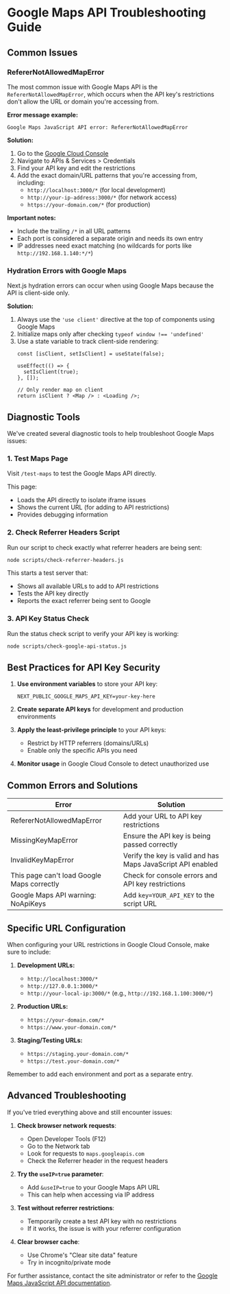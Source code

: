 # Google Maps API Troubleshooting Guide

## Common Issues

### RefererNotAllowedMapError

The most common issue with Google Maps API is the `RefererNotAllowedMapError`, which occurs when the API key's restrictions don't allow the URL or domain you're accessing from.

**Error message example:**
```
Google Maps JavaScript API error: RefererNotAllowedMapError
```

**Solution:**
1. Go to the [Google Cloud Console](https://console.cloud.google.com/)
2. Navigate to APIs & Services > Credentials
3. Find your API key and edit the restrictions
4. Add the exact domain/URL patterns that you're accessing from, including:
   - `http://localhost:3000/*` (for local development)
   - `http://your-ip-address:3000/*` (for network access)
   - `https://your-domain.com/*` (for production)

**Important notes:**
- Include the trailing `/*` in all URL patterns
- Each port is considered a separate origin and needs its own entry
- IP addresses need exact matching (no wildcards for ports like `http://192.168.1.140:*/*`)

### Hydration Errors with Google Maps

Next.js hydration errors can occur when using Google Maps because the API is client-side only.

**Solution:**
1. Always use the `'use client'` directive at the top of components using Google Maps
2. Initialize maps only after checking `typeof window !== 'undefined'`
3. Use a state variable to track client-side rendering:
   ```tsx
   const [isClient, setIsClient] = useState(false);
   
   useEffect(() => {
     setIsClient(true);
   }, []);
   
   // Only render map on client
   return isClient ? <Map /> : <Loading />;
   ```

## Diagnostic Tools

We've created several diagnostic tools to help troubleshoot Google Maps issues:

### 1. Test Maps Page

Visit `/test-maps` to test the Google Maps API directly.

This page:
- Loads the API directly to isolate iframe issues
- Shows the current URL (for adding to API restrictions)
- Provides debugging information

### 2. Check Referrer Headers Script

Run our script to check exactly what referrer headers are being sent:

```bash
node scripts/check-referrer-headers.js
```

This starts a test server that:
- Shows all available URLs to add to API restrictions
- Tests the API key directly
- Reports the exact referrer being sent to Google

### 3. API Key Status Check

Run the status check script to verify your API key is working:

```bash
node scripts/check-google-api-status.js
```

## Best Practices for API Key Security

1. **Use environment variables** to store your API key:
   ```
   NEXT_PUBLIC_GOOGLE_MAPS_API_KEY=your-key-here
   ```

2. **Create separate API keys** for development and production environments

3. **Apply the least-privilege principle** to your API keys:
   - Restrict by HTTP referrers (domains/URLs)
   - Enable only the specific APIs you need

4. **Monitor usage** in Google Cloud Console to detect unauthorized use

## Common Errors and Solutions

| Error | Solution |
|-------|----------|
| RefererNotAllowedMapError | Add your URL to API key restrictions |
| MissingKeyMapError | Ensure the API key is being passed correctly |
| InvalidKeyMapError | Verify the key is valid and has Maps JavaScript API enabled |
| This page can't load Google Maps correctly | Check for console errors and API key restrictions |
| Google Maps API warning: NoApiKeys | Add `key=YOUR_API_KEY` to the script URL |

## Specific URL Configuration

When configuring your URL restrictions in Google Cloud Console, make sure to include:

1. **Development URLs:**
   - `http://localhost:3000/*`
   - `http://127.0.0.1:3000/*`
   - `http://your-local-ip:3000/*` (e.g., `http://192.168.1.100:3000/*`)

2. **Production URLs:**
   - `https://your-domain.com/*`
   - `https://www.your-domain.com/*`

3. **Staging/Testing URLs:**
   - `https://staging.your-domain.com/*`
   - `https://test.your-domain.com/*`

Remember to add each environment and port as a separate entry.

## Advanced Troubleshooting

If you've tried everything above and still encounter issues:

1. **Check browser network requests**:
   - Open Developer Tools (F12)
   - Go to the Network tab
   - Look for requests to `maps.googleapis.com`
   - Check the Referrer header in the request headers

2. **Try the `useIP=true` parameter**:
   - Add `&useIP=true` to your Google Maps API URL
   - This can help when accessing via IP address

3. **Test without referrer restrictions**:
   - Temporarily create a test API key with no restrictions
   - If it works, the issue is with your referrer configuration

4. **Clear browser cache**:
   - Use Chrome's "Clear site data" feature
   - Try in incognito/private mode

For further assistance, contact the site administrator or refer to the [Google Maps JavaScript API documentation](https://developers.google.com/maps/documentation/javascript/overview). 